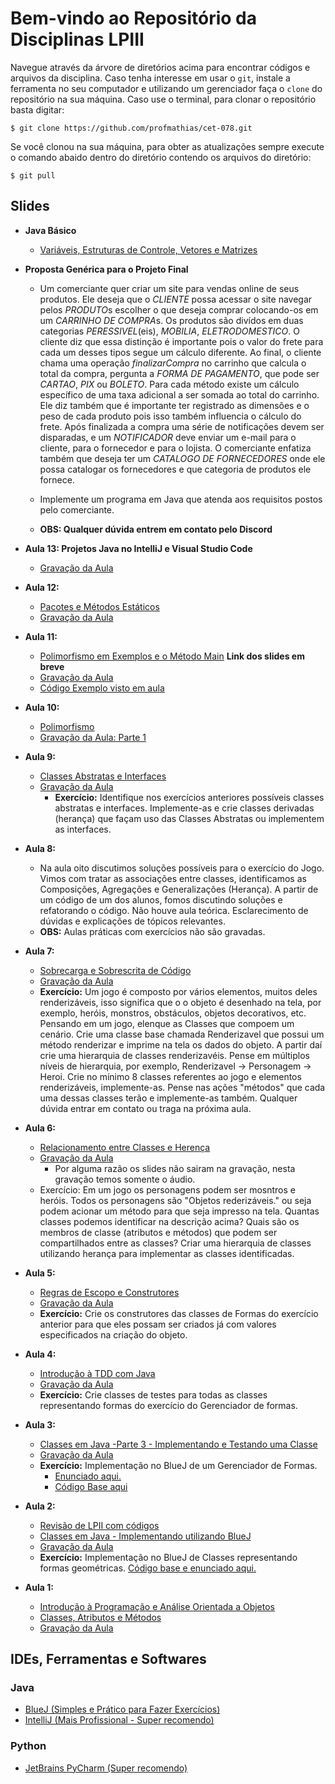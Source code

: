 # Bem-vindo ao Repositório da Disciplinas LPIII

Navegue através da árvore de diretórios acima para encontrar códigos e arquivos da disciplina.
Caso tenha interesse em usar o `git`, instale a ferramenta no seu computador e utilizando um
gerenciador faça o `clone` do repositório na sua máquina. Caso use o terminal, para clonar o
repositório basta digitar:

```
$ git clone https://github.com/profmathias/cet-078.git
```

Se você clonou na sua máquina, para obter as atualizações sempre execute o comando abaido dentro do diretório contendo
os arquivos do diretório:

```
$ git pull
```

## Slides
- **Java Básico**  
    - [Variáveis, Estruturas de Controle, Vetores e Matrizes](https://www.icloud.com/iclouddrive/0_X3PB-3zCoTArSbEFWR7aCGQ)

- **Proposta Genérica para o Projeto Final**
    - Um comerciante quer criar um site para vendas online de seus produtos. Ele
    deseja que o *CLIENTE* possa acessar o site navegar pelos *PRODUTO*s escolher
    o que deseja comprar colocando-os em um *CARRINHO DE COMPRA*s. Os produtos são
    divídos em duas categorias *PERESSIVEL*(eis), *MOBILIA*, *ELETRODOMESTICO*.
    O cliente diz que essa distinção é importante pois o valor do frete para cada
    um desses tipos segue um cálculo diferente. Ao final, o cliente chama uma
    operação *finalizarCompra* no carrinho que calcula o total da compra, pergunta
    a *FORMA DE PAGAMENTO*, que pode ser *CARTAO*, *PIX* ou *BOLETO*. Para cada
    método existe um cálculo específico de uma taxa adicional a ser somada ao total
    do carrinho. Ele diz também que é importante ter registrado as dimensões e o peso
    de cada produto pois isso também influencia o cálculo do frete.
    Após finalizada a compra uma série de notificações devem ser disparadas, e um
    *NOTIFICADOR* deve enviar um e-mail para o cliente, para o fornecedor e para
    o lojista. O comerciante enfatiza também que deseja ter um *CATALOGO DE FORNECEDORES*
    onde ele possa catalogar os fornecedores e que categoria de produtos ele fornece.
    
    - Implemente um programa em Java que atenda aos requisitos postos pelo comerciante.
    - **OBS: Qualquer dúvida entrem em contato pelo Discord**

- **Aula 13: Projetos Java no IntelliJ e Visual Studio Code**
    - [Gravação da Aula](https://drive.google.com/file/d/1p2HgMStYvSYE-jmeEE3MIBabkQy_BZgJ/view?usp=sharing)
- **Aula 12:**
    - [Pacotes e Métodos Estáticos](https://drive.google.com/file/d/13mUgM_WfGw42Lq8GM-JhMxDmrfF0OmRS/view?usp=sharing)
    - [Gravação da Aula](https://drive.google.com/file/d/1d82UeogKzkbXZWBoSoaM2D7Z2m8qhOmY/view?usp=sharing)    
- **Aula 11:**
    - [Polimorfismo em Exemplos e o Método Main]() **Link dos slides em breve**
    - [Gravação da Aula](https://drive.google.com/file/d/14Adlluvo6rLlUjVabxDNB0eHX3uHkC2S/view?usp=sharing)
    - [Código Exemplo visto em aula](https://github.com/profmathias/cet-078/tree/master/Aula9-Polimorfismo)
 
- **Aula 10:**
    - [Polimorfismo](https://www.icloud.com/iclouddrive/0KLIh-D9PAXrky26TyQKI1u8g#Polimorfismo)
    - [Gravação da Aula: Parte 1](https://drive.google.com/file/d/1jowwxXjvwlEa12wZNlenHob9HYrOZJg7/view?usp=sharing)
    
- **Aula 9:**
    - [Classes Abstratas e Interfaces](httpsq://www.icloud.com/iclouddrive/0W8dZtn9bJ7BRe5HBw0G92hNA#Interfaces_e_Classes_Abstratas)
    - [Gravação da Aula](https://drive.google.com/file/d/1ek5rX-JM77A1cyCfca_wLyRFapfZ3ocY/view?usp=sharing)
        - **Exercício:** Identifique nos exercícios anteriores possíveis classes abstratas e interfaces.
        Implemente-as e crie classes derivadas (herança) que façam uso das Classes Abstratas ou implementem
        as interfaces.

- **Aula 8:**
    - Na aula oito discutimos soluções possíveis para o exercício do Jogo. Vimos com tratar as associações entre classes, identificamos
    as Composições, Agregações e Generalizações (Herança). A partir de um código de um dos alunos, fomos discutindo soluções e
    refatorando o código. Não houve aula teórica. Esclarecimento de dúvidas e explicações de tópicos relevantes.
    - **OBS:** Aulas práticas com exercícios não são gravadas. 

- **Aula 7:**
    - [Sobrecarga e Sobrescrita de Código](https://www.icloud.com/iclouddrive/0e9Hln2ZeRZPLx72zi0b9arqg#Sobrecarga_e_Sobrescrita)
    - [Gravação da Aula](https://drive.google.com/file/d/1pj31CpbzxqMblBio3vvL69hk9S-aV4rE/view?usp=sharing)
    - **Exercício:** Um jogo é composto por vários elementos, muitos deles renderizáveis, isso significa que o
    o objeto é desenhado na tela, por exemplo, heróis, monstros, obstáculos, objetos decorativos, etc. Pensando
    em um jogo, elenque as Classes que compoem um cenário. Crie uma classe base chamada Renderizavel que possui 
    um método renderizar e imprime na tela os dados do objeto. A partir daí crie uma hierarquia de classes 
    renderizavéis. Pense em múltiplos níveis de hierarquia, por exemplo, Renderizavel -> Personagem -> Heroi.
    Crie no mínimo 8 classes referentes ao jogo e elementos renderizáveis, implemente-as. Pense nas ações
    "métodos" que cada uma dessas classes terão e implemente-as também. Qualquer dúvida entrar em contato 
    ou traga na próxima aula.
- **Aula 6:**
    - [Relacionamento entre Classes e Herença](https://www.icloud.com/iclouddrive/0FyyHvu30defaPxrZUwfQlS9w)
    - [Gravação da Aula](https://drive.google.com/file/d/1RixLU1g7k2vkiZG_D31lH03-OI377h8e/view)
        - Por alguma razão os slides não sairam na gravação, nesta gravação temos somente o áudio.
    - Exercício: Em um jogo os personagens podem ser mosntros e heróis. Todos os personagens são 
    "Objetos rederizáveis." ou seja podem acionar um método para que seja impresso na tela. Quantas classes
    podemos identificar na descrição acima? Quais são os membros de classe (atributos e métodos) que podem
    ser compartilhados entre as classes? Criar uma hierarquia de classes utilizando herança para implementar as classes identificadas.
- **Aula 5:**
    - [Regras de Escopo e Construtores](https://www.icloud.com/iclouddrive/0S2BD03noem5UjGYomw2xkiYA#Escopo_e_Construtores)
    - [Gravação da Aula](https://drive.google.com/file/d/1czTqfBuvlyE9guRfw7BZhdih1uLhNzjx/view?usp=sharing)
    - **Exercício:** Crie os construtores das classes de Formas do exercício anterior para que eles possam
    ser criados já com valores especificados na criação do objeto.
- **Aula 4:**
    - [Introdução à TDD com Java](https://www.icloud.com/iclouddrive/0d3R6GZ3dHp1QwYOKversybcw)
    - [Gravação da Aula](https://drive.google.com/file/d/1MQaZDS5inDKCAt_sw5uoqfDHkgTMYC7T/view?usp=sharing)
    - **Exercício:** Crie classes de testes para todas as classes representando formas do exercício do
    Gerenciador de formas.
- **Aula 3:**
    - [Classes em Java -Parte 3 - Implementando e Testando uma Classe](https://www.icloud.com/iclouddrive/0AEI5bZKNqpFkp3dMEutl7UPg#Parte_3_-_Implementando_e_Testando_uma_Classe)
    - [Gravação da Aula](https://drive.google.com/file/d/1CUF4G-7zp5wypG4l9SIzepeJLrXFnuWy/view?usp=sharing)
    - **Exercício:** Implementação no BlueJ de um Gerenciador de Formas. 
        - [Enunciado aqui.](https://www.icloud.com/iclouddrive/02xsMw4RTE9seyeOvYIIYglfw#exercicio-aula-3)
        - [Código Base aqui](https://github.com/profmathias/cet-078/tree/master/Aula3-Gerenciador-de-Formas)
- **Aula 2:**
    - [Revisão de LPII com códigos](https://github.com/profmathias/cet-078/tree/master/Aula1-Revisao-Rapida-De-LPII-C-Com-OO)
    - [Classes em Java - Implementando utilizando BlueJ](https://www.icloud.com/iclouddrive/0AEI5bZKNqpFkp3dMEutl7UPg#Parte_3_-_Implementando_e_Testando_uma_Classe)
    - [Gravação da Aula](https://drive.google.com/file/d/1QhoO1tSDdbUqE9miZpvrVSw_JesMx-xz/view?usp=sharing) 
    - **Exercício:** Implementação no BlueJ de Classes representando formas geométricas. [Código base e enunciado aqui.](https://github.com/profmathias/cet-078/tree/master/Aula3-Primeira-Classe-OO)
- **Aula 1:**
    - [Introdução à Programação e Análise Orientada a Objetos](https://www.icloud.com/iclouddrive/0XOC0zx153RF7Tj9tN5dPQKDg)
    - [Classes, Atributos e Métodos](https://www.icloud.com/iclouddrive/0MPZU1w60AGnxzn6zcQIsDd1A)
    - [Gravação da Aula](https://drive.google.com/file/d/1wRV0nXduQaTVRAZ77oQu86VeH46Jh65z/view?usp=sharing)

## IDEs, Ferramentas e Softwares

### Java
- [BlueJ (Simples e Prático para Fazer Exercícios)](https://www.bluej.org)
- [IntelliJ (Mais Profissional - Super recomendo)](https://www.jetbrains.com/products.html#type=ide)

### Python

- [JetBrains PyCharm (Super recomendo)](https://www.jetbrains.com/products.html#type=ide)
